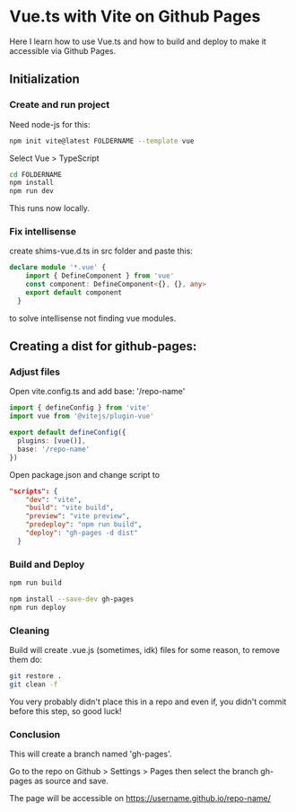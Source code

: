 # Vue.ts with Vite on Github Pages

Here I learn how to use Vue.ts and how to build and deploy to make it accessible via Github Pages.

## Initialization

### Create and run project

Need node-js for this:
```bash
npm init vite@latest FOLDERNAME --template vue
```

Select Vue > TypeScript

```bash
cd FOLDERNAME
npm install
npm run dev
```
This runs now locally.

### Fix intellisense

create shims-vue.d.ts in src folder and paste this:
```typescript
declare module '*.vue' {
    import { DefineComponent } from 'vue'
    const component: DefineComponent<{}, {}, any>
    export default component
  }
```
to solve intellisense not finding vue modules.


## Creating a dist for github-pages:

### Adjust files

Open vite.config.ts and add base: '/repo-name'
```typescript
import { defineConfig } from 'vite'
import vue from '@vitejs/plugin-vue'

export default defineConfig({
  plugins: [vue()],
  base: '/repo-name'
})
```

Open package.json and change script to
```json
"scripts": {
    "dev": "vite",
    "build": "vite build",
    "preview": "vite preview",
    "predeploy": "npm run build",
    "deploy": "gh-pages -d dist"
  }
```

### Build and Deploy

```bash
npm run build

npm install --save-dev gh-pages
npm run deploy
```

### Cleaning

Build will create .vue.js (sometimes, idk) files for some reason, to remove them do:
```bash
git restore .
git clean -f
```
You very probably didn't place this in a repo and even if, you didn't commit before this step, so good luck!

### Conclusion

This will create a branch named 'gh-pages'.

Go to the repo on Github > Settings > Pages then select the branch gh-pages as source and save.

The page will be accessible on https://username.github.io/repo-name/